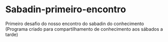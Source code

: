 # Sabadin-primeiro-encontro
Primeiro desafio do nosso encontro do sabadin do conhecimento (Programa criado para compartilhamento de conhecimento aos sábados a tarde)
